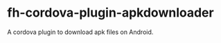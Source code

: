 fh-cordova-plugin-apkdownloader
===============================

A cordova plugin to download apk files on Android.
